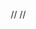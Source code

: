 //<html lang="pt-BR">
//<head>
    <meta charset="UTF-8">
    <meta name="viewport" content="width=device-width, initial-scale=1.0">
    <title>Proposta Comercial - White Bebidas</title>
    <style>
        * {
            margin: 0;
            padding: 0;
            box-sizing: border-box;
        }
        
        body {
            font-family: 'Arial', sans-serif;
            line-height: 1.6;
            color: #333;
            background-color: #f8f9fa;
        }
        
        .container {
            max-width: 1200px;
            margin: 0 auto;
            background: white;
            box-shadow: 0 0 20px rgba(0,0,0,0.1);
        }
        
        .header {
            background: linear-gradient(135deg, #000 0%, #333 100%);
            color: white;
            padding: 40px;
            text-align: center;
            position: relative;
            overflow: hidden;
        }
        
        .header::before {
            content: '';
            position: absolute;
            top: -50%;
            left: -50%;
            width: 200%;
            height: 200%;
            background: url('data:image/svg+xml,<svg xmlns="http://www.w3.org/2000/svg" viewBox="0 0 100 100"><defs><pattern id="grain" width="100" height="100" patternUnits="userSpaceOnUse"><circle cx="25" cy="25" r="1" fill="%23ffffff" opacity="0.05"/><circle cx="75" cy="75" r="1" fill="%23ffffff" opacity="0.05"/><circle cx="50" cy="10" r="1" fill="%23ffffff" opacity="0.05"/></pattern></defs><rect width="100" height="100" fill="url(%23grain)"/></svg>');
            z-index: 1;
        }
        
        .header-content {
            position: relative;
            z-index: 2;
        }
        
        .logo-section {
            display: flex;
            align-items: center;
            justify-content: center;
            margin-bottom: 20px;
            gap: 30px;
        }
        
        .logo {
            width: 80px;
            height: 80px;
            background: #000;
            border-radius: 50%;
            display: flex;
            flex-direction: column;
            align-items: center;
            justify-content: center;
            border: 3px solid #00BFFF;
            position: relative;
        }
        
        .logo .wb {
            font-size: 24px;
            font-weight: bold;
            color: white;
            letter-spacing: 1px;
        }
        
        .logo .brand {
            font-size: 8px;
            color: white;
            margin-top: 2px;
            letter-spacing: 0.5px;
        }
        
        .diamond {
            width: 12px;
            height: 12px;
            background: #00BFFF;
            transform: rotate(45deg);
            position: absolute;
            bottom: 8px;
        }
        
        .loc-insights {
            text-align: center;
        }
        
        .loc-insights h1 {
            font-size: 28px;
            margin-bottom: 5px;
            letter-spacing: 2px;
        }
        
        .loc-insights p {
            font-size: 14px;
            opacity: 0.9;
            letter-spacing: 1px;
        }
        
        .proposal-title {
            margin-top: 30px;
        }
        
        .proposal-title h2 {
            font-size: 36px;
            margin-bottom: 10px;
            color: #00BFFF;
        }
        
        .proposal-title h3 {
            font-size: 24px;
            font-weight: 300;
            opacity: 0.9;
        }
        
        .date {
            margin-top: 20px;
            font-size: 14px;
            opacity: 0.8;
        }
        
        .section {
            padding: 50px;
            border-bottom: 1px solid #eee;
        }
        
        .section:last-child {
            border-bottom: none;
        }
        
        .section h2 {
            font-size: 28px;
            color: #000;
            margin-bottom: 25px;
            border-left: 4px solid #00BFFF;
            padding-left: 20px;
            display: flex;
            align-items: center;
            gap: 15px;
        }
        
        .section-icon {
            width: 40px;
            height: 40px;
            background: #00BFFF;
            border-radius: 50%;
            display: flex;
            align-items: center;
            justify-content: center;
            color: white;
            font-weight: bold;
            font-size: 18px;
        }
        
        .section p {
            font-size: 16px;
            margin-bottom: 20px;
            text-align: justify;
        }
        
        .metrics-grid {
            display: grid;
            grid-template-columns: repeat(auto-fit, minmax(200px, 1fr));
            gap: 20px;
            margin: 30px 0;
        }
        
        .metric-card {
            background: linear-gradient(135deg, #f8f9fa 0%, #e9ecef 100%);
            padding: 25px;
            border-radius: 10px;
            text-align: center;
            border-left: 4px solid #00BFFF;
        }
        
        .metric-card h3 {
            font-size: 24px;
            color: #000;
            margin-bottom: 10px;
        }
        
        .metric-card p {
            font-size: 14px;
            color: #666;
            text-align: center;
        }
        
        .problem {
            background: #fff5f5;
            border-left: 4px solid #e53e3e;
        }
        
        .opportunity {
            background: #f0fff4;
            border-left: 4px solid #38a169;
        }
        
        .objectives-list {
            list-style: none;
        }
        
        .objectives-list li {
            padding: 15px;
            margin: 10px 0;
            background: linear-gradient(135deg, #f8f9fa 0%, #e9ecef 100%);
            border-radius: 8px;
            border-left: 4px solid #00BFFF;
            font-size: 16px;
        }
        
        .objectives-list li::before {
            content: "🎯";
            margin-right: 10px;
            font-size: 18px;
        }
        
        .strategy-grid {
            display: grid;
            grid-template-columns: repeat(auto-fit, minmax(300px, 1fr));
            gap: 25px;
            margin: 30px 0;
        }
        
        .strategy-card {
            background: white;
            border: 1px solid #ddd;
            border-radius: 10px;
            padding: 25px;
            box-shadow: 0 2px 10px rgba(0,0,0,0.1);
            transition: transform 0.3s ease;
        }
        
        .strategy-card:hover {
            transform: translateY(-5px);
        }
        
        .strategy-card h3 {
            color: #000;
            margin-bottom: 15px;
            font-size: 20px;
            display: flex;
            align-items: center;
            gap: 10px;
        }
        
        .strategy-icon {
            font-size: 24px;
        }
        
        .timeline {
            display: grid;
            gap: 20px;
            margin: 30px 0;
        }
        
        .timeline-item {
            display: flex;
            align-items: center;
            padding: 20px;
            background: linear-gradient(135deg, #f8f9fa 0%, #e9ecef 100%);
            border-radius: 10px;
            border-left: 4px solid #00BFFF;
        }
        
        .timeline-number {
            background: #00BFFF;
            color: white;
            width: 40px;
            height: 40px;
            border-radius: 50%;
            display: flex;
            align-items: center;
            justify-content: center;
            font-weight: bold;
            margin-right: 20px;
            flex-shrink: 0;
        }
        
        .pricing-table {
            background: linear-gradient(135deg, #000 0%, #333 100%);
            color: white;
            border-radius: 15px;
            padding: 40px;
            text-align: center;
            margin: 30px 0;
        }
        
        .pricing-table h3 {
            font-size: 32px;
            margin-bottom: 20px;
            color: #00BFFF;
        }
        
        .price {
            font-size: 48px;
            font-weight: bold;
            margin: 20px 0;
            color: #00BFFF;
        }
        
        .price-details {
            font-size: 14px;
            opacity: 0.8;
            margin-bottom: 30px;
        }
        
        .benefits-grid {
            display: grid;
            grid-template-columns: repeat(auto-fit, minmax(250px, 1fr));
            gap: 20px;
            margin: 30px 0;
        }
        
        .benefit-card {
            background: linear-gradient(135deg, #00BFFF 0%, #0099d4 100%);
            color: white;
            padding: 25px;
            border-radius: 10px;
            text-align: center;
        }
        
        .benefit-card h4 {
            font-size: 18px;
            margin-bottom: 15px;
        }
        
        .benefit-card p {
            font-size: 14px;
            text-align: center;
        }
        
        .cta-section {
            background: linear-gradient(135deg, #000 0%, #333 100%);
            color: white;
            padding: 50px;
            text-align: center;
        }
        
        .cta-button {
            background: #00BFFF;
            color: white;
            padding: 15px 30px;
            border: none;
            border-radius: 25px;
            font-size: 18px;
            font-weight: bold;
            cursor: pointer;
            transition: all 0.3s ease;
            display: inline-block;
            margin: 20px 10px;
            text-decoration: none;
        }
        
        .cta-button:hover {
            background: #0099d4;
            transform: translateY(-2px);
        }
        
        .footer {
            background: #f8f9fa;
            padding: 30px;
            text-align: center;
            color: #666;
            font-size: 14px;
        }
        
        @media (max-width: 768px) {
            .section {
                padding: 30px 20px;
            }
            
            .header {
                padding: 30px 20px;
            }
            
            .logo-section {
                flex-direction: column;
                gap: 20px;
            }
            
            .proposal-title h2 {
                font-size: 28px;
            }
            
            .metrics-grid,
            .strategy-grid,
            .benefits-grid {
                grid-template-columns: 1fr;
            }
        }
    </style>
</head>
<body>
    <div class="container">
        <!-- Header -->
        <div class="header">
            <div class="header-content">
                <div class="logo-section">
                    <div class="logo">
                        <div class="wb">WB</div>
                        <div class="brand">WHITE BEBIDAS</div>
                        <div class="diamond"></div>
                    </div>
                    <div class="loc-insights">
                        <h1>LOC INSIGHTS</h1>
                        <p>Digital Marketing & Growth Strategy</p>
                    </div>
                </div>
                <div class="proposal-title">
                    <h2>PROPOSTA COMERCIAL</h2>
                    <h3>Estratégia de Crescimento Digital</h3>
                </div>
                <div class="date">
                    Setembro 2025 | Proposta Confidencial
                </div>
            </div>
        </div>

        <!-- Apresentação e Diagnóstico -->
        <div class="section">
            <h2>
                <div class="section-icon">📊</div>
                APRESENTAÇÃO E DIAGNÓSTICO
            </h2>
            
            <div style="background: linear-gradient(135deg, #f8f9fa 0%, #e9ecef 100%); padding: 30px; border-radius: 15px; margin-bottom: 30px;">
                <h3 style="color: #000; margin-bottom: 20px; text-align: center;">🏆 QUEM É A WHITE BEBIDAS HOJE</h3>
                
                <div class="metrics-grid">
                    <div class="metric-card">
                        <h3>4.785</h3>
                        <p>Seguidores Fiéis</p>
                    </div>
                    <div class="metric-card">
                        <h3>5 anos</h3>
                        <p>De História e Credibilidade</p>
                    </div>
                    <div class="metric-card problem">
                        <h3>0.88%</h3>
                        <p>Engajamento Atual<br><small>(Grande oportunidade!)</small></p>
                    </div>
                    <div class="metric-card problem">
                        <h3>Baixa</h3>
                        <p>Frequência de Posts<br><small>(Potencial inexplorado)</small></p>
                    </div>
                </div>
            </div>

            <p><strong>A White Bebidas já possui:</strong> ✅ Base sólida de seguidores • ✅ Marca reconhecida localmente • ✅ Credibilidade de 5 anos • ✅ Diferenciais claros (cerveja gelada + gelo cortesia)</p>
            <p><strong>Oportunidades identificadas:</strong> 🎯 Seguidores prontos para comprar mas pouco ativados • 🎯 Potencial de alcance local inexplorado • 🎯 Conversão de seguidores em vendas diretas</p>
        </div>

        <!-- Objetivos -->
        <div class="section">
            <h2>
                <div class="section-icon">🎯</div>
                OBJETIVOS PRINCIPAIS DA PARCERIA
            </h2>
            
            <div class="objectives-list">
                <li><strong>🚀 Mais pedidos diretos pelo Instagram/WhatsApp</strong><br>
                <small>Converter seus 4.785 seguidores em clientes ativos através de estratégias direcionadas</small></li>
                
                <li><strong>❤️ Mais engajamento com seguidores atuais</strong><br>
                <small>Aumentar interação, comentários e compartilhamentos para criar uma comunidade ativa</small></li>
                
                <li><strong>📍 Mais alcance local em Caucaia + região</strong><br>
                <small>Expandir a presença digital para alcançar novos clientes na sua área de entrega</small></li>
            </div>
        </div>

        <!-- Proposta de Trabalho -->
        <div class="section">
            <h2>
                <div class="section-icon">🚀</div>
                MINHA PROPOSTA DE TRABALHO
            </h2>
            
            <div class="strategy-grid">
                <div class="strategy-card">
                    <h3><span class="strategy-icon">📈</span>Gestão de Tráfego (Meta Ads)</h3>
                    <p><strong>• Campanhas segmentadas locais</strong> (Caucaia e região)<br>
                    <strong>• Anúncios otimizados</strong> para conversão em WhatsApp<br>
                    <strong>• Remarketing</strong> para quem já visitou o perfil<br>
                    <strong>• Testes A/B</strong> para melhorar resultados</p>
                </div>
                
                <div class="strategy-card">
                    <h3><span class="strategy-icon">💡</span>Orientação de Estratégia no Instagram</h3>
                    <p><strong>• Dicas de frequência</strong> e melhores horários<br>
                    <strong>• Ideias de promoções</strong> que convertem<br>
                    <strong>• Melhores práticas</strong> para engajamento<br>
                    <strong>• Orientação de conteúdo</strong> que gera vendas</p>
                </div>
                
                <div class="strategy-card">
                    <h3><span class="strategy-icon">📊</span>Relatório Mensal de Resultados</h3>
                    <p><strong>• Alcance e impressões</strong> detalhados<br>
                    <strong>• Cliques no WhatsApp</strong> (lead tracking)<br>
                    <strong>• Pedidos gerados</strong> via Instagram<br>
                    <strong>• ROI das campanhas</strong> e otimizações</p>
                </div>
            </div>
        </div>

        <!-- Investimento -->
        <div class="section">
            <h2>
                <div class="section-icon">💰</div>
                INVESTIMENTO
            </h2>
            
            <div style="display: grid; grid-template-columns: 1fr 1fr; gap: 30px; margin: 30px 0;">
                <div style="background: linear-gradient(135deg, #000 0%, #333 100%); color: white; border-radius: 15px; padding: 40px; text-align: center;">
                    <h3 style="color: #00BFFF; margin-bottom: 15px;">💼 SUA TAXA MENSAL DE GESTÃO</h3>
                    <div style="font-size: 42px; font-weight: bold; margin: 20px 0; color: #00BFFF;">R$ 1.200</div>
                    <p style="font-size: 14px; opacity: 0.9;">Gestão completa + Relatórios + Suporte</p>
                </div>
                
                <div style="background: linear-gradient(135deg, #00BFFF 0%, #0099d4 100%); color: white; border-radius: 15px; padding: 40px; text-align: center;">
                    <h3 style="margin-bottom: 15px;">💸 VERBA RECOMENDADA EM ANÚNCIOS</h3>
                    <div style="font-size: 42px; font-weight: bold; margin: 20px 0;">R$ 500</div>
                    <p style="font-size: 14px; opacity: 0.9;">Mínimo (pago direto ao Meta Ads)</p>
                </div>
            </div>
            
            <div style="background: #f8f9fa; border: 2px solid #00BFFF; border-radius: 10px; padding: 25px; text-align: center; margin-top: 30px;">
                <h4 style="color: #000; margin-bottom: 15px;">📋 RESUMO DO INVESTIMENTO MENSAL:</h4>
                <p style="font-size: 16px;"><strong>R$ 1.200</strong> (taxa de gestão) + <strong>R$ 500+</strong> (verba de anúncios) = <strong style="color: #00BFFF;">Total a partir de R$ 1.700/mês</strong></p>
                <p style="font-size: 14px; color: #666; margin-top: 10px;"><em>*A verba de anúncios é paga diretamente ao Meta/Facebook, não para mim</em></p>
            </div>
        </div>

        <!-- Benefícios -->
        <div class="section">
            <h2>
                <div class="section-icon">⭐</div>
                BENEFÍCIOS ESPERADOS
            </h2>
            
            <div class="benefits-grid">
                <div class="benefit-card">
                    <h4>📱 AUMENTO DE PEDIDOS VIA WHATSAPP</h4>
                    <p>Campanhas direcionadas para converter<br>seguidores em clientes reais<br>com mensagens otimizadas</p>
                </div>
                <div class="benefit-card">
                    <h4>🏆 MAIOR RECONHECIMENTO LOCAL</h4>
                    <p>Presença forte em Caucaia e região<br>através de anúncios segmentados<br>e engajamento constante</p>
                </div>
                <div class="benefit-card">
                    <h4>❤️ MAIS ENGAJAMENTO ESPONTÂNEO</h4>
                    <p>Stories e posts com mais curtidas,<br>comentários e compartilhamentos<br>através de estratégias testadas</p>
                </div>
                <div class="benefit-card">
                    <h4>📊 RESULTADOS MENSURÁVEIS</h4>
                    <p>Relatórios claros mostrando<br>quantos cliques, leads e vendas<br>cada campanha está gerando</p>
                </div>
            </div>
        </div>

        <!-- Próximos Passos -->
        <div class="section">
            <h2>
                <div class="section-icon">🚀</div>
                PRÓXIMOS PASSOS
            </h2>
            
            <div class="timeline">
                <div class="timeline-item">
                    <div class="timeline-number">1</div>
                    <div>
                        <h3>✅ APROVAÇÃO DA PROPOSTA</h3>
                        <p>Confirmação do interesse em seguir com a parceria</p>
                    </div>
                </div>
                <div class="timeline-item">
                    <div class="timeline-number">2</div>
                    <div>
                        <h3>🔧 ALINHAMENTO INICIAL + CONFIGURAÇÕES</h3>
                        <p>Setup do Ads Manager, definição de metas e acessos necessários</p>
                    </div>
                </div>
                <div class="timeline-item">
                    <div class="timeline-number">3</div>
                    <div>
                        <h3>🚀 LANÇAMENTO DAS PRIMEIRAS CAMPANHAS</h3>
                        <p>Início dos anúncios e acompanhamento diário dos resultados</p>
                    </div>
                </div>
            </div>
        </div>

        <!-- CTA -->
        <div class="cta-section">
            <h2 style="color: #00BFFF; margin-bottom: 20px;">PRONTO PARA ACELERAR O CRESCIMENTO?</h2>
            <p style="font-size: 18px; margin-bottom: 30px;">Vamos transformar seus 4.785 seguidores em uma máquina de vendas!</p>
            
            <a href="#" class="cta-button">💬 APROVAR PROPOSTA</a>
            <a href="#" class="cta-button">📞 AGENDAR REUNIÃO</a>
            
            <div style="margin-top: 30px; font-size: 16px;">
                <p><strong>📱 WhatsApp:</strong> (21) 97648-7628</p>
                <p><strong>📧 Email:</strong> insights.loc@gmail.com</p>
                <p><strong>🌐 Website:</strong> www.locinsights.com.br</p>
            </div>
        </div>

        <!-- Footer -->
        <div class="footer">
            <p><strong>LOC INSIGHTS</strong> - Digital Marketing & Growth Strategy</p>
            <p>Proposta válida por 15 dias • Confidencial e exclusiva para White Bebidas</p>
            <p style="margin-top: 10px; font-size: 12px;">
                Este documento é propriedade intelectual da LOC Insights e contém informações confidenciais.<br>
                Reprodução ou distribuição não autorizada é proibida.
            </p>
        </div>
    </div>
</body>
</html>
